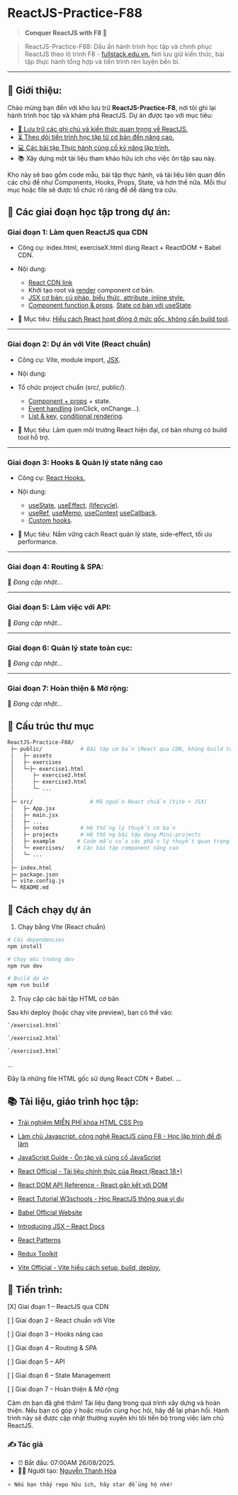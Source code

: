 # ReactJS-Practice-F88

> **Conquer ReactJS with F8 🚀**

> ReactJS-Practice-F88: Dấu ấn hành trình học tập và chinh phục ReactJS theo lộ
> trình F8 - [fullstack.edu.vn.](https://fullstack.edu.vn/) Nơi lưu giữ kiến
> thức, bài tập thực hành tổng hợp và tiến trình rèn luyện bền bỉ.

---

## 📌 Giới thiệu:

Chào mừng bạn đến với kho lưu trữ **ReactJS-Practice-F8**, nơi tôi ghi lại hành
trình học tập và khám phá ReactJS. Dự án được tạo với mục tiêu:

- [📝 Lưu trữ các ghi chú và kiến thức quan trọng về ReactJS.](https://github.com/chantastic/sites/blob/main/reactpatterns.com/hooks.md#usestate)
- [⏳ Theo dõi tiến trình học tập từ cơ bản đến nâng cao.]()
- [💻 Các bài tập Thực hành củng cố kỹ năng lập trình.]()
- 📚 Xây dựng một tài liệu tham khảo hữu ích cho việc ôn tập sau này.

Kho này sẽ bao gồm code mẫu, bài tập thực hành, và tài liệu liên quan đến các
chủ đề như Components, Hooks, Props, State, và hơn thế nữa. Mỗi thư mục hoặc
file sẽ được tổ chức rõ ràng để dễ dàng tra cứu.

## 📌 Các giai đoạn học tập trong dự án:

### Giai đoạn 1: Làm quen ReactJS qua CDN

- Công cụ: index.html, exerciseX.html dùng React + ReactDOM + Babel CDN.

- Nội dung:

  - [React CDN link](https://legacy.reactjs.org/docs/cdn-links.html)
  - Khởi tạo root và
    [render](https://vi.legacy.reactjs.org/docs/rendering-elements.html)
    component cơ bản.
  - [JSX cơ bản: cú pháp, biểu thức, attribute, inline style.](https://vi.legacy.reactjs.org/docs/introducing-jsx.html)
  - [Component function & props](https://vi.legacy.reactjs.org/docs/components-and-props.html).
    [State cơ bản với useState](https://vi.legacy.reactjs.org/docs/hooks-state.html).

- 🎯 Mục tiêu:
  [Hiểu cách React hoạt động ở mức gốc, không cần build tool](https://vi.legacy.reactjs.org/docs/add-react-to-a-website.html).

---

### Giai đoạn 2: Dự án với Vite (React chuẩn)

- Công cụ: Vite, module import,
  [JSX](https://vi.legacy.reactjs.org/docs/jsx-in-depth.html).

- Nội dung:

* Tổ chức project chuẩn (src/, public/).

  - [Component + props](https://vi.legacy.reactjs.org/docs/state-and-lifecycle.html) +
    state.
  - [Event handling](https://vi.legacy.reactjs.org/docs/handling-events.html)
    (onClick, onChange…).
  - [List & key](https://vi.legacy.reactjs.org/docs/lists-and-keys.html),
    [conditional rendering](https://vi.legacy.reactjs.org/docs/conditional-rendering.html).

- 🎯 Mục tiêu: Làm quen môi trường React hiện đại, cơ bản nhưng có build tool hỗ
  trợ.

---

### Giai đoạn 3: Hooks & Quản lý state nâng cao

- Công cụ:
  [React Hooks.](https://github.com/chantastic/sites/blob/main/reactpatterns.com/hooks.md#usestate)

- Nội dung:

  - [useState](https://vi.legacy.reactjs.org/docs/hooks-state.html),
    [useEffect](https://vi.legacy.reactjs.org/docs/hooks-effect.html),
    [(lifecycle)](https://vi.legacy.reactjs.org/docs/state-and-lifecycle.html).
  - [useRef](https://react.dev/reference/react/useRef),
    [useMemo](https://react.dev/reference/react/useMemo),
    [useContext](https://react.dev/reference/react/useContext)
    [useCallback](https://react.dev/reference/react/useCallback).
  - [Custom hooks](https://vi.legacy.reactjs.org/docs/hooks-custom.html).

- 🎯 Mục tiêu: Nắm vững cách React quản lý state, side-effect, tối ưu
  performance.

---

### Giai đoạn 4: Routing & SPA:

🚧 _Đang cập nhật..._

---

### Giai đoạn 5: Làm việc với API:

🚧 _Đang cập nhật..._

---

### Giai đoạn 6: Quản lý state toàn cục:

🚧 _Đang cập nhật..._

---

### Giai đoạn 7: Hoàn thiện & Mở rộng:

🚧 _Đang cập nhật..._

## 📂 Cấu trúc thư mục

```bash
ReactJS-Practice-F88/
 ├─ public/            # Bài tập cơ bản (React qua CDN, không build tool)
 │   ├─ assets
 │   ├─ exercises
 │   └─├─ exercise1.html
 │      ├─ exercise2.html
 │      ├─ exercise3.html
 │      └─ ...
 │
 ├─ src/                  # Mã nguồn React chuẩn (Vite + JSX)
 │   ├─ App.jsx
 │   ├─ main.jsx
 │   ├─ ...
 │   ├─ notes          # Hệ thống lý thuyết cơ bản
 │   ├─ projects       # Hệ thống bài tập dạng Mini-projects
 │   ├─ example       # Code mẫu của các phần lý thuyết quan trọng
 │   └─ exercises/    # Các bài tập component nâng cao
 │   └─ ...
 │
 ├─ index.html
 ├─ package.json
 ├─ vite.config.js
 └─ README.md
```

## 🚀 Cách chạy dự án

1. Chạy bằng Vite (React chuẩn)

```bash
# Cài dependencies
npm install

# Chạy môi trường dev
npm run dev

# Build dự án
npm run build

```

2. Truy cập các bài tập HTML cơ bản

Sau khi deploy (hoặc chạy vite preview), bạn có thể vào:

```bash
`/exercise1.html`

`/exercise2.html`

`/exercise3.html`

```

...

Đây là những file HTML gốc sử dụng React CDN + Babel. ...

## 📚 Tài liệu, giáo trình học tập:

- [Trải nghiệm MIỄN PHÍ khóa HTML CSS Pro](https://fullstack.edu.vn/landing/htmlcss/)

- [Làm chủ Javascript, công nghệ ReactJS cùng F8 - Học lập trình để đi làm](https://fullstack.edu.vn/landing/javascript/)

- [JavaScript Guide - Ôn tập và củng cố JavaScript](https://developer.mozilla.org/en-US/docs/Web/JavaScript/Guide)

- [React Official - Tài liệu chính thức của React (React 18+)](https://react.dev/)

- [React DOM API Reference - React gắn kết với DOM](https://react.dev/reference/react-dom)

- [React Tutorial W3schools - Học ReactJS thông qua ví dụ](https://www.w3schools.com/react/default.asp)

- [Babel Official Website](https://babeljs.io/docs/)

- [Introducing JSX – React Docs](https://react.dev/learn/writing-markup-with-jsx)

- [React Patterns](https://reactpatterns.com/)

- [Redux Toolkit](https://redux-toolkit.js.org/)

- [Vite Official - Vite hiểu cách setup, build, deploy.](https://vitejs.dev/guide/)

## 🌱 Tiến trình:

[X] Giai đoạn 1 – ReactJS qua CDN

[ ] Giai đoạn 2 – React chuẩn với Vite

[ ] Giai đoạn 3 – Hooks nâng cao

[ ] Giai đoạn 4 – Routing & SPA

[ ] Giai đoạn 5 – API

[ ] Giai đoạn 6 – State Management

[ ] Giai đoạn 7 – Hoàn thiện & Mở rộng

Cảm ơn bạn đã ghé thăm! Tài liệu đang trong quá trình xây dựng và hoàn thiện.
Nếu bạn có góp ý hoặc muốn cùng học hỏi, hãy để lại phản hồi. Hành trình này sẽ
được cập nhật thường xuyên khi tôi tiến bộ trong việc làm chủ ReactJS.

### ✍️ Tác giả

- ⏰ Bắt đầu: 07:00AM 26/08/2025.
- 👨‍💻 Người tạo:
  [Nguyễn Thanh Hòa](https://www.youtube.com/@xb_mathsonghanhcungcon2126)

```
⭐️ Nếu bạn thấy repo hữu ích, hãy star để ủng hộ nhé!
```
